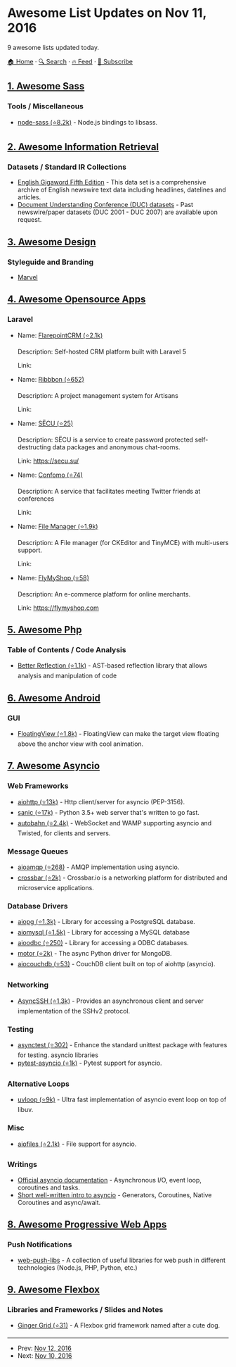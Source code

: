 # Awesome List Updates on Nov 11, 2016

9 awesome lists updated today.

[🏠 Home](/README.md) · [🔍 Search](https://www.trackawesomelist.com/search/) · [🔥 Feed](https://www.trackawesomelist.com/rss.xml) · [📮 Subscribe](https://trackawesomelist.us17.list-manage.com/subscribe?u=d2f0117aa829c83a63ec63c2f&id=36a103854c)



## [1. Awesome Sass](/content/Famolus/awesome-sass/README.md)

### Tools / Miscellaneous

*   [node-sass (⭐8.2k)](https://github.com/sass/node-sass) - Node.js bindings to libsass.

## [2. Awesome Information Retrieval](/content/harpribot/awesome-information-retrieval/README.md)

### Datasets / Standard IR Collections

*   [English Gigaword Fifth Edition](https://catalog.ldc.upenn.edu/LDC2011T07) -  This data set is a comprehensive archive of English newswire text data including headlines, datelines and articles.
*   [Document Understanding Conference (DUC) datasets](http://www-nlpir.nist.gov/projects/duc/data.html) - Past newswire/paper datasets (DUC 2001 - DUC 2007) are available upon request.

## [3. Awesome Design](/content/gztchan/awesome-design/README.md)

### Styleguide and Branding

*   [Marvel](https://marvelapp.com/styleguide/overview/introduction)

## [4. Awesome Opensource Apps](/content/unicodeveloper/awesome-opensource-apps/README.md)

### Laravel

- Name: [FlarepointCRM (⭐2.1k)](https://github.com/Bottelet/Flarepoint-crm)

  Description: Self-hosted CRM platform built with Laravel 5

  Link: 


- Name: [Ribbbon (⭐652)](https://github.com/canvasowl/ribbbon)

  Description: A project management system for Artisans

  Link: 


- Name: [SЁCU (⭐25)](https://github.com/secusu/secusu)

  Description: SЁCU is a service to create password protected self-destructing data packages and anonymous chat-rooms.

  Link: <https://secu.su/>


- Name: [Confomo (⭐74)](https://github.com/mattstauffer/confomo)

  Description: A service that facilitates meeting Twitter friends at conferences

  Link: 


- Name: [File Manager (⭐1.9k)](https://github.com/UniSharp/laravel-filemanager)

  Description: A File manager (for CKEditor and TinyMCE) with multi-users support.

  Link: 


- Name: [FlyMyShop (⭐58)](https://github.com/aasisvinayak/flymyshop)

  Description: An e-commerce platform for online merchants.

  Link: <https://flymyshop.com>



## [5. Awesome Php](/content/ziadoz/awesome-php/README.md)

### Table of Contents / Code Analysis

*   [Better Reflection (⭐1.1k)](https://github.com/Roave/BetterReflection) - AST-based reflection library that allows analysis and manipulation of code

## [6. Awesome Android](/content/JStumpp/awesome-android/README.md)

### GUI

*   [FloatingView (⭐1.8k)](https://github.com/UFreedom/FloatingView) - FloatingView can make the target view floating above the anchor view with cool animation.

## [7. Awesome Asyncio](/content/timofurrer/awesome-asyncio/README.md)

### Web Frameworks

*   [aiohttp (⭐13k)](https://github.com/KeepSafe/aiohttp) - Http client/server for asyncio (PEP-3156).
*   [sanic (⭐17k)](https://github.com/channelcat/sanic) - Python 3.5+ web server that's written to go fast.
*   [autobahn (⭐2.4k)](https://github.com/crossbario/autobahn-python) - WebSocket and WAMP supporting asyncio and Twisted, for clients and servers.

### Message Queues

*   [aioamqp (⭐268)](https://github.com/Polyconseil/aioamqp) - AMQP implementation using asyncio.
*   [crossbar (⭐2k)](https://github.com/crossbario/crossbar) - Crossbar.io is a networking platform for distributed and microservice applications.

### Database Drivers

*   [aiopg (⭐1.3k)](https://github.com/aio-libs/aiopg/) - Library for accessing a PostgreSQL database.
*   [aiomysql (⭐1.5k)](https://github.com/aio-libs/aiomysql) - Library for accessing a MySQL database
*   [aioodbc (⭐250)](https://github.com/aio-libs/aioodbc) - Library for accessing a ODBC databases.
*   [motor (⭐2k)](https://github.com/mongodb/motor) - The async Python driver for MongoDB.
*   [aiocouchdb (⭐53)](https://github.com/aio-libs/aiocouchdb) - CouchDB client built on top of aiohttp (asyncio).

### Networking

*   [AsyncSSH (⭐1.3k)](https://github.com/ronf/asyncssh) - Provides an asynchronous client and server implementation of the SSHv2 protocol.

### Testing

*   [asynctest (⭐302)](https://github.com/Martiusweb/asynctest/) - Enhance the standard unittest package with features for testing. asyncio libraries
*   [pytest-asyncio (⭐1k)](https://github.com/pytest-dev/pytest-asyncio) - Pytest support for asyncio.

### Alternative Loops

*   [uvloop (⭐9k)](https://github.com/MagicStack/uvloop) - Ultra fast implementation of asyncio event loop on top of libuv.

### Misc

*   [aiofiles (⭐2.1k)](https://github.com/Tinche/aiofiles/) - File support for asyncio.

### Writings

*   [Official asyncio documentation](https://docs.python.org/3/library/asyncio.html) - Asynchronous I/O, event loop, coroutines and tasks.
*   [Short well-written intro to asyncio](http://masnun.com/2015/11/13/python-generators-coroutines-native-coroutines-and-async-await.html) - Generators, Coroutines, Native Coroutines and async/await.

## [8. Awesome Progressive Web Apps](/content/TalAter/awesome-progressive-web-apps/README.md)

### Push Notifications

*   [web-push-libs](https://github.com/web-push-libs) - A collection of useful libraries for web push in different technologies (Node.js, PHP, Python, etc.)

## [9. Awesome Flexbox](/content/afonsopacifer/awesome-flexbox/README.md)

### Libraries and Frameworks / Slides and Notes

*   [Ginger Grid (⭐31)](https://github.com/erwstout/ginger/) - A Flexbox grid framework named after a cute dog.

---

- Prev: [Nov 12, 2016](/content/2016/11/12/README.md)
- Next: [Nov 10, 2016](/content/2016/11/10/README.md)